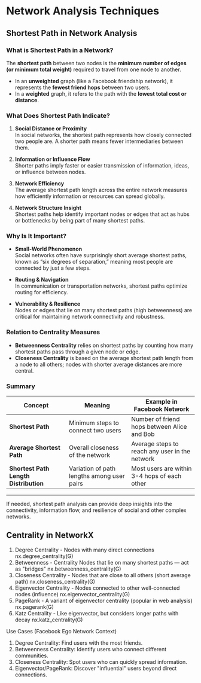 # Network Analysis Techniques

## Shortest Path in Network Analysis

### What is Shortest Path in a Network?

The **shortest path** between two nodes is the **minimum number of edges (or minimum total weight)** required to travel from one node to another.

- In an **unweighted** graph (like a Facebook friendship network), it represents the **fewest friend hops** between two users.
- In a **weighted** graph, it refers to the path with the **lowest total cost or distance**.

### What Does Shortest Path Indicate?

1. **Social Distance or Proximity**  
   In social networks, the shortest path represents how closely connected two people are. A shorter path means fewer intermediaries between them.

2. **Information or Influence Flow**  
   Shorter paths imply faster or easier transmission of information, ideas, or influence between nodes.

3. **Network Efficiency**  
   The average shortest path length across the entire network measures how efficiently information or resources can spread globally.

4. **Network Structure Insight**  
   Shortest paths help identify important nodes or edges that act as hubs or bottlenecks by being part of many shortest paths.

### Why Is It Important?

- **Small-World Phenomenon**  
  Social networks often have surprisingly short average shortest paths, known as “six degrees of separation,” meaning most people are connected by just a few steps.

- **Routing & Navigation**  
  In communication or transportation networks, shortest paths optimize routing for efficiency.

- **Vulnerability & Resilience**  
  Nodes or edges that lie on many shortest paths (high betweenness) are critical for maintaining network connectivity and robustness.

### Relation to Centrality Measures

- **Betweenness Centrality** relies on shortest paths by counting how many shortest paths pass through a given node or edge.
- **Closeness Centrality** is based on the average shortest path length from a node to all others; nodes with shorter average distances are more central.

### Summary

| Concept                      | Meaning                                      | Example in Facebook Network                  |
|------------------------------|----------------------------------------------|----------------------------------------------|
| **Shortest Path**            | Minimum steps to connect two users           | Number of friend hops between Alice and Bob |
| **Average Shortest Path**    | Overall closeness of the network              | Average steps to reach any user in the network|
| **Shortest Path Length Distribution** | Variation of path lengths among user pairs | Most users are within 3-4 hops of each other |

---

If needed, shortest path analysis can provide deep insights into the connectivity, information flow, and resilience of social and other complex networks.


## **Centrality in NetworkX**
1. Degree Centrality - Nodes with many direct connections	nx.degree_centrality(G)
2. Betweenness - Centrality	Nodes that lie on many shortest paths — act as "bridges"	nx.betweenness_centrality(G)
3. Closeness Centrality - Nodes that are close to all others (short average path)	nx.closeness_centrality(G)
4. Eigenvector Centrality	- Nodes connected to other well-connected nodes (influence)	nx.eigenvector_centrality(G)
5. PageRank	- A variant of eigenvector centrality (popular in web analysis)	nx.pagerank(G)
6. Katz Centrality - Like eigenvector, but considers longer paths with decay	nx.katz_centrality(G)

Use Cases (Facebook Ego Network Context)
1. Degree Centrality: Find users with the most friends.
2. Betweenness Centrality: Identify users who connect different communities.
3. Closeness Centrality: Spot users who can quickly spread information.
4. Eigenvector/PageRank: Discover "influential" users beyond direct connections.

